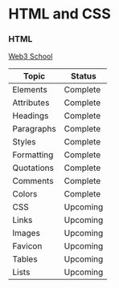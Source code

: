 # HTML and CSS

### HTML
[Web3 School](https://www.w3schools.com/html/html_intro.asp)

| Topic | Status |
| --- | --- |
| Elements | Complete |
| Attributes | Complete |
| Headings | Complete |
| Paragraphs | Complete |
| Styles | Complete |
| Formatting | Complete |
| Quotations | Complete |
| Comments | Complete |
| Colors | Complete |
| CSS | Upcoming |
| Links | Upcoming |
| Images | Upcoming |
| Favicon | Upcoming |
| Tables | Upcoming |
| Lists | Upcoming |

